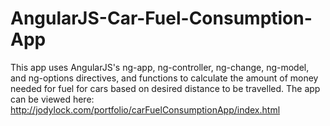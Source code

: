 # AngularJS-Car-Fuel-Consumption-App

This app uses AngularJS's ng-app, ng-controller, ng-change, ng-model, and ng-options directives, and functions to calculate the amount of money needed for fuel for cars based on desired distance to be travelled. The app can be viewed here: http://jodylock.com/portfolio/carFuelConsumptionApp/index.html

